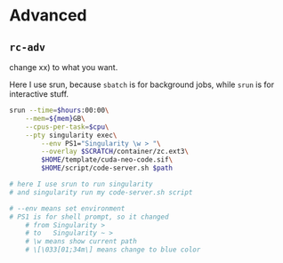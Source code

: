 # Advanced

## `rc-adv`

change xx) to what you want.

Here I use srun, because `sbatch` is for background jobs, while `srun` is for interactive stuff.

```bash
srun --time=$hours:00:00\
    --mem=${mem}GB\
    --cpus-per-task=$cpu\
    --pty singularity exec\
        --env PS1="Singularity \w > "\
        --overlay $SCRATCH/container/zc.ext3\
        $HOME/template/cuda-neo-code.sif\
        $HOME/script/code-server.sh $path

# here I use srun to run singularity
# and singularity run my code-server.sh script

# --env means set environment
# PS1 is for shell prompt, so it changed 
    # from Singularity > 
    # to   Singularity ~ >
    # \w means show current path
    # \[\033[01;34m\] means change to blue color
```
